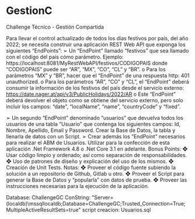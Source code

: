 # GestionC

Challenge Técnico - Gestión Compartida

Para llevar el control actualizado de todos los días festivos por país, del año 2022; se necesita
construir una aplicación REST Web API que exponga los siguientes “EndPoints”:
➢ Un “EndPoint” llamado “festivos” que sea llamado con el código del país cómo
parámetro. Ejemplo: https://localhost:8081/MyRestWebAPI/festivos/CODIGOPAIS
donde “CODIGOPAIS” puede ser “AR”, “MX”, “CO”, “CL” y “BR”.
o Para los parámetros “MX” y “BR”, hacer que el “EndPoint” de una respuesta
http: 401 unauthorized.
o Para los parámetros “AR”, “CO” y “CL”, el “EndPoint” deberá consumir la
información de los festivos del país desde el servicio externo:
https://date.nager.at/api/v3/PublicHolidays/2022/AR
o Este “EndPoint” deberá devolver el objeto como se obtiene del servicio
externo, pero solo incluir los campos: “date”, “localName”, “name”,
“countryCode” y “fixed”.

➢ Un segundo “EndPoint” denominado “usuarios” que devuelva todos los usuarios de
una tabla “Usuario” que contenga los siguientes campos: Id, Nombre, Apellido, Email
y Password. Crear la Base de Datos, la tabla y llenarla de datos con un Script.
➢ Crear además los “EndPoint” necesarios para realizar el ABM de Usuarios.
Utilizar para la confección de esta aplicación .Net Framework 4.8 o .Net Core 3.1 en adelante.
Bonus Points:
❖ Usar código limpio y ordenado; así como separación de responsabilidades.
❖ Uso de patrones de diseño y explicación del uso de los mismos.
❖ Creación de Unit Tests.
Notas:
❖ Proveer el código fuente subiendo la solución a un repositorio de Github, Gitlab u otro.
❖ Proveer el Script para generar la Base de Datos y “popularla” con datos de prueba.
❖ Proveer las instrucciones necesarias para la ejecución de la aplicación.


Database: ChallengeGC
ConString: "Server=(localdb)\\mssqllocaldb;Database=ChallengeGC;Trusted_Connection=True;MultipleActiveResultSets=true"
script creacion: Usuarios.sql



